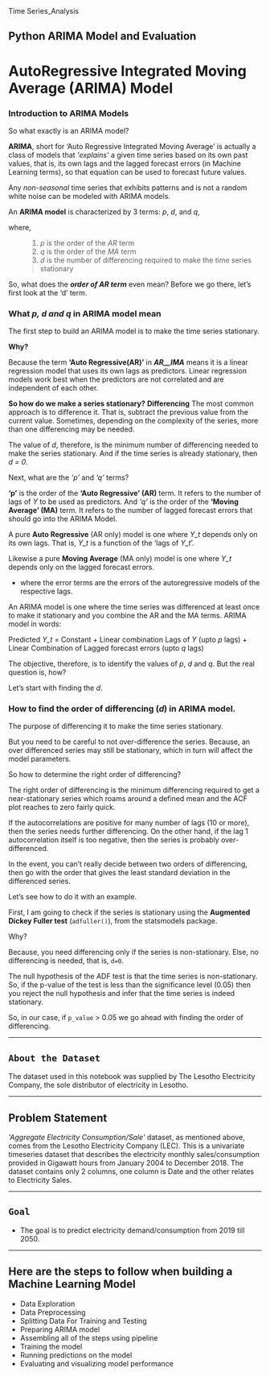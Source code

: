 <!DOCTYPE html>
<html>
    <head>Time Series_Analysis</head>
    
<h2>Python ARIMA Model and Evaluation<h2>

# AutoRegressive Integrated Moving Average (ARIMA) Model

### Introduction to ARIMA Models
So what exactly is an ARIMA model?

**ARIMA**, short for ‘Auto Regressive Integrated Moving Average’ is actually a class of models that <em>'explains’</em> a given time series based on its own past values, that is, its own lags and the lagged forecast errors (in Machine Learning terms), so that equation can be used to forecast future values.

Any <em>non-seasonal</em> time series that exhibits patterns and is not a random white noise can be modeled with ARIMA models.

An <strong>ARIMA model</strong> is characterized by 3 terms: *p*, *d*, and *q*,

where,
<ol>

> <li> <em>p</em> is the order of the <em>AR</em> term</li>
> <li> <em>q</em> is the order of the <em>MA</em> term</li>
> <li> <em>d</em> is the number of differencing required to make the time series stationary</li>
</ol>

So, what does the <strong><em>order of AR term</em></strong> even mean? Before we go there, let’s first look at the ‘d’ term.


<h3>What <em>p, d and q</em> in ARIMA model mean</h3>

The first step to build an ARIMA model is to make the time series stationary.

__Why?__

Because the term **‘Auto Regressive(AR)’** in ***AR__IMA*** means it is a linear regression model that uses its own lags as predictors. Linear regression models work best when the predictors are not correlated and are independent of each other.

**So how do we make a series stationary?**
**Differencing**
The most common approach is to difference it. That is, subtract the previous value from the current value. Sometimes, depending on the complexity of the series, more than one differencing may be needed.

The value of <em>d</em>, therefore, is the minimum number of differencing needed to make the series stationary. And if the time series is already stationary, then *d = 0*.

Next, what are the *‘p’* and *‘q’* terms?

**‘p’** is the order of the **‘Auto Regressive’ (AR)** term. It refers to the number of lags of *Y* to be used as predictors. And *‘q’* is the order of the **‘Moving Average’ (MA)** term. It refers to the number of lagged forecast errors that should go into the ARIMA Model.


A pure **Auto Regressive** (AR only) model is one where *Y_t* depends only on its own lags. That is, *Y_t* is a function of the ‘lags of *Y_t*’. 

Likewise a pure __Moving Average__ (MA only) model is one where *Y_t* depends only on the lagged forecast errors.

- where the error terms are the errors of the autoregressive models of the respective lags. 

An ARIMA model is one where the time series was differenced at least once to make it stationary and you combine the AR and the MA terms.
ARIMA model in words:

Predicted *Y_t* = Constant + Linear combination Lags of *Y* (upto *p* lags) + Linear Combination of Lagged forecast errors (upto *q* lags)

The objective, therefore, is to identify the values of *p*, *d* and *q*. But the real question is, how?

Let’s start with finding the *d*.

### How to find the order of differencing (*d*) in ARIMA model.

The purpose of differencing it to make the time series stationary.

But you need to be careful to not over-difference the series. Because, an over differenced series may still be stationary, which in turn will affect the model parameters.

So how to determine the right order of differencing?

The right order of differencing is the minimum differencing required to get a near-stationary series which roams around a defined mean and the ACF plot reaches to zero fairly quick.

If the autocorrelations are positive for many number of lags (10 or more), then the series needs further differencing. On the other hand, if the lag 1 autocorrelation itself is too negative, then the series is probably over-differenced.

In the event, you can’t really decide between two orders of differencing, then go with the order that gives the least standard deviation in the differenced series.

Let’s see how to do it with an example.

First, I am going to check if the series is stationary using the __Augmented Dickey Fuller test__ (`adfuller()`), from the statsmodels package.

Why?

Because, you need differencing only if the series is non-stationary. Else, no differencing is needed, that is, `d=0`.

The null hypothesis of the ADF test is that the time series is non-stationary. So, if the p-value of the test is less than the significance level (0.05) then you reject the null hypothesis and infer that the time series is indeed stationary.

So, in our case, if `p_value` > 0.05 we go ahead with finding the order of differencing.


---
`About the Dataset`
---
The dataset used in this notebook was supplied by The Lesotho Electricity Company, the sole distributor of electricity in Lesotho. 


---
Problem Statement
---
_'Aggregate Electricity Consumption/Sale'_ dataset, as mentioned above, comes from the Lesotho Electricity Company (LEC). This is a univariate timeseries dataset that describes the electricity monthly sales/consumption provided in Gigawatt hours from January 2004 to December 2018. The dataset contains only 2 columns, one column is Date and the other relates to Electricity Sales.

---

`Goal`
---
-  The goal is to predict electricity demand/consumption from 2019 till 2050.

---
</html> 


**Here are the steps to follow when building a Machine Learning Model**
--

- Data Exploration
- Data Preprocessing
- Splitting Data For Training and Testing
- Preparing ARIMA model
- Assembling all of the steps using pipeline
- Training the model
- Running predictions on the model
- Evaluating and visualizing model performance

